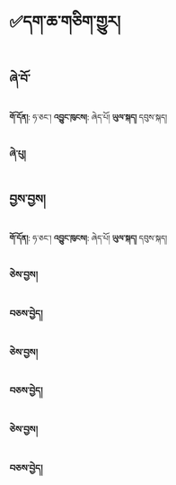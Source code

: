 # ✅དག་ཆ་གཅིག་གྱུར།

## ཞེ་བོ་
**གོ་དོན།**: ཧ་ཅང་།  **འབྱུང་ཁུངས།**: ཞེད་པོ།   **ཡུལ་སྐད།** དབུས་སྐད།

### ཞེ་པུ།

## བྱས་བྱས།
**གོ་དོན།**: ཧ་ཅང་།  **འབྱུང་ཁུངས།**: ཞེད་པོ།  **ཡུལ་སྐད།** དབུས་སྐད།

### ཅེས་བྱས།

### བཅས་བྱེད།


### ཅེས་བྱས།

### བཅས་བྱེད།

### ཅེས་བྱས།

### བཅས་བྱེད།
